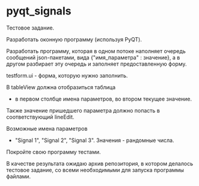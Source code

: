 # pyqt_signals

Тестовое задание.

Разработать оконную программу (используя PyQT).

Разработать программу, которая
в одном потоке наполняет очередь сообщений json-пакетами,
вида {"имя_параметра" : значение},
а в другом разбирает эту очередь
и заполняет предоставленную форму.

testform.ui - форма, которую нужно заполнить.

В tableView должна отобразиться таблица
- в первом столбце имена параметров,
во втором текущее значение.

Также значение пришедшего параметра должно попасть
в соответствующий lineEdit.

Возможные имена параметров
- "Signal 1", "Signal 2", "Signal 3".
Значения - рандомные числа.

Покройте свою программу тестами.

В качестве результата ожидаю
архив репозитория, в котором делалось тестовое задание,
со всеми необходимыми для запуска программы файлами.
